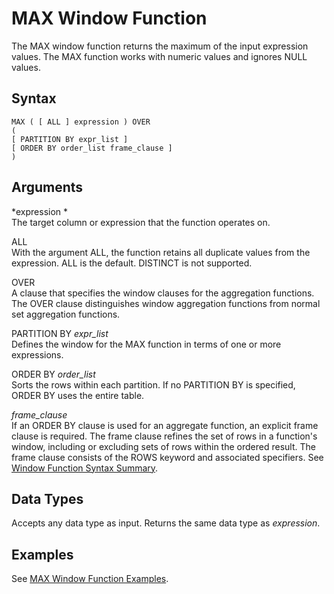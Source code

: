 # MAX Window Function<a name="r_WF_MAX"></a>

 The MAX window function returns the maximum of the input expression values\. The MAX function works with numeric values and ignores NULL values\. 

## Syntax<a name="r_WF_MAX-synopsis"></a>

```
MAX ( [ ALL ] expression ) OVER
(
[ PARTITION BY expr_list ]
[ ORDER BY order_list frame_clause ]
)
```

## Arguments<a name="r_WF_MAX-arguments"></a>

 *expression *   
The target column or expression that the function operates on\. 

ALL   
With the argument ALL, the function retains all duplicate values from the expression\. ALL is the default\. DISTINCT is not supported\.

OVER   
 A clause that specifies the window clauses for the aggregation functions\. The OVER clause distinguishes window aggregation functions from normal set aggregation functions\.

PARTITION BY *expr\_list*   
Defines the window for the MAX function in terms of one or more expressions\.

ORDER BY *order\_list*   
Sorts the rows within each partition\. If no PARTITION BY is specified, ORDER BY uses the entire table\.

 *frame\_clause*   
If an ORDER BY clause is used for an aggregate function, an explicit frame clause is required\. The frame clause refines the set of rows in a function's window, including or excluding sets of rows within the ordered result\. The frame clause consists of the ROWS keyword and associated specifiers\. See [Window Function Syntax Summary](r_Window_function_synopsis.md)\.

## Data Types<a name="r_WF_MAX-data-types"></a>

Accepts any data type as input\. Returns the same data type as *expression*\.

## Examples<a name="r_WF_MAX-examples"></a>

See [MAX Window Function Examples](r_Examples_of_max_WF.md)\.